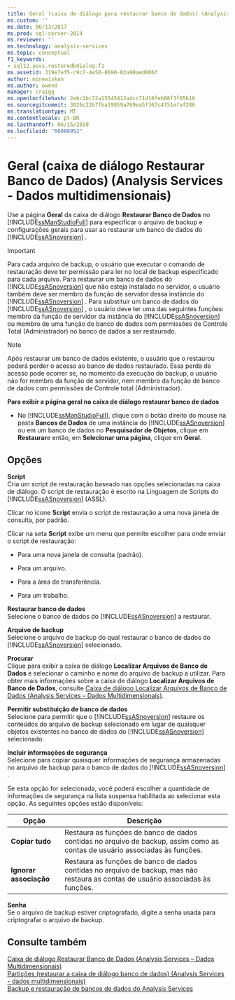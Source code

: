 ```yaml
---
title: Geral (caixa de diálogo para restaurar banco de dados) (Analysis Services - dados multidimensionais) | Microsoft Docs
ms.custom: ''
ms.date: 06/13/2017
ms.prod: sql-server-2014
ms.reviewer: ''
ms.technology: analysis-services
ms.topic: conceptual
f1_keywords:
- sql12.asvs.restoredbdialog.f1
ms.assetid: 319e7ef5-c9c7-4e50-8690-02a90aed006f
author: minewiskan
ms.author: owend
manager: craigg
ms.openlocfilehash: 2ebc1bc72a15545412adcc71d10feb08f3f05b16
ms.sourcegitcommit: 3026c22b7fba19059a769ea5f367c4f51efaf286
ms.translationtype: MT
ms.contentlocale: pt-BR
ms.lasthandoff: 06/15/2019
ms.locfileid: "66080952"
---
```

# <a name="general-restore-database-dialog-box-analysis-services---multidimensional-data"></a>Geral (caixa de diálogo Restaurar Banco de Dados) (Analysis Services - Dados multidimensionais)
  Use a página **Geral** da caixa de diálogo **Restaurar Banco de Dados** no [!INCLUDE[ssManStudioFull](../includes/ssmanstudiofull-md.md)] para especificar o arquivo de backup e configurações gerais para usar ao restaurar um banco de dados do [!INCLUDE[ssASnoversion](../includes/ssasnoversion-md.md)] .  
  
> [!IMPORTANT]  
>  Para cada arquivo de backup, o usuário que executar o comando de restauração deve ter permissão para ler no local de backup especificado para cada arquivo. Para restaurar um banco de dados do [!INCLUDE[ssASnoversion](../includes/ssasnoversion-md.md)] que não esteja instalado no servidor, o usuário também deve ser membro da função de servidor dessa instância do [!INCLUDE[ssASnoversion](../includes/ssasnoversion-md.md)] . Para substituir um banco de dados do [!INCLUDE[ssASnoversion](../includes/ssasnoversion-md.md)] , o usuário deve ter uma das seguintes funções: membro da função de servidor da instância do [!INCLUDE[ssASnoversion](../includes/ssasnoversion-md.md)] ou membro de uma função de banco de dados com permissões de Controle Total (Administrador) no banco de dados a ser restaurado.  
  
> [!NOTE]  
>  Após restaurar um banco de dados existente, o usuário que o restaurou poderá perder o acesso ao banco de dados restaurado. Essa perda de acesso pode ocorrer se, no momento da execução do backup, o usuário não for membro da função de servidor, nem membro da função de banco de dados com permissões de Controle total (Administrador).  
  
 **Para exibir a página geral na caixa de diálogo restaurar banco de dados**  
  
-   No [!INCLUDE[ssManStudioFull](../includes/ssmanstudiofull-md.md)], clique com o botão direito do mouse na pasta **Bancos de Dados** de uma instância do [!INCLUDE[ssASnoversion](../includes/ssasnoversion-md.md)] ou em um banco de dados no **Pesquisador de Objetos**, clique em **Restaurar**e então, em **Selecionar uma página**, clique em **Geral**.  
  
## <a name="options"></a>Opções  
 **Script**  
 Cria um script de restauração baseado nas opções selecionadas na caixa de diálogo. O script de restauração é escrito na Linguagem de Scripts do [!INCLUDE[ssASnoversion](../includes/ssasnoversion-md.md)] (ASSL).  
  
 Clicar no ícone **Script** envia o script de restauração a uma nova janela de consulta, por padrão.  
  
 Clicar na seta **Script** exibe um menu que permite escolher para onde enviar o script de restauração:  
  
-   Para uma nova janela de consulta (padrão).  
  
-   Para um arquivo.  
  
-   Para a área de transferência.  
  
-   Para um trabalho.  
  
 **Restaurar banco de dados**  
 Selecione o banco de dados do [!INCLUDE[ssASnoversion](../includes/ssasnoversion-md.md)] a restaurar.  
  
 **Arquivo de backup**  
 Selecione o arquivo de backup do qual restaurar o banco de dados do [!INCLUDE[ssASnoversion](../includes/ssasnoversion-md.md)] selecionado.  
  
 **Procurar**  
 Clique para exibir a caixa de diálogo **Localizar Arquivos de Banco de Dados** e selecionar o caminho e nome do arquivo de backup a utilizar. Para obter mais informações sobre a caixa de diálogo **Localizar Arquivos de Banco de Dados**, consulte [Caixa de diálogo Localizar Arquivos de Banco de Dados &#40;Analysis Services – Dados Multidimensionais&#41;](locate-database-files-dialog-box-analysis-services-multidimensional-data.md).  
  
 **Permitir substituição de banco de dados**  
 Selecione para permitir que o [!INCLUDE[ssASnoversion](../includes/ssasnoversion-md.md)] restaure os conteúdos do arquivo de backup selecionado em lugar de quaisquer objetos existentes no banco de dados do [!INCLUDE[ssASnoversion](../includes/ssasnoversion-md.md)] selecionado.  
  
 **Incluir informações de segurança**  
 Selecione para copiar quaisquer informações de segurança armazenadas no arquivo de backup para o banco de dados do [!INCLUDE[ssASnoversion](../includes/ssasnoversion-md.md)] .  
  
 Se esta opção for selecionada, você poderá escolher a quantidade de informações de segurança na lista suspensa habilitada ao selecionar esta opção. As seguintes opções estão disponíveis:  
  
|Opção|Descrição|  
|------------|-----------------|  
|**Copiar tudo**|Restaura as funções de banco de dados contidas no arquivo de backup, assim como as contas de usuário associadas às funções.|  
|**Ignorar associação**|Restaura as funções de banco de dados contidas no arquivo de backup, mas não restaura as contas de usuário associadas às funções.|  
  
 **Senha**  
 Se o arquivo de backup estiver criptografado, digite a senha usada para criptografar o arquivo de backup.  
  
## <a name="see-also"></a>Consulte também  
 [Caixa de diálogo Restaurar Banco de Dados &#40;Analysis Services – Dados Multidimensionais&#41;](restore-database-dialog-box-analysis-services-multidimensional-data.md)   
 [Partições &#40;restaurar a caixa de diálogo banco de dados&#41; &#40;Analysis Services - dados multidimensionais&#41;](partitions-restore-database-dialog-box-analysis-services-multidimensional-data.md)   
 [Backup e restauração de bancos de dados do Analysis Services](multidimensional-models/backup-and-restore-of-analysis-services-databases.md)  
  
  
